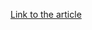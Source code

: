 [Link to the article](https://blog.talosintelligence.com/bloomberg-comdb2-null-pointer-dereference-and-denial-of-service-vulnerabilities/)
